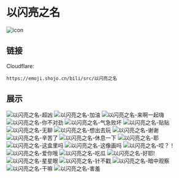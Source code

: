 # 以闪亮之名
![icon](https://emoji.shojo.cn/bili/src/以闪亮之名/icon.png)
## 链接
Cloudflare:
```
https://emoji.shojo.cn/bili/src/以闪亮之名
```
## 展示
![以闪亮之名-超凶](https://emoji.shojo.cn/bili/src/以闪亮之名/以闪亮之名-超凶.png)
![以闪亮之名-加油](https://emoji.shojo.cn/bili/src/以闪亮之名/以闪亮之名-加油.png)
![以闪亮之名-来啊一起嗨](https://emoji.shojo.cn/bili/src/以闪亮之名/以闪亮之名-来啊一起嗨.png)
![以闪亮之名-你不对劲](https://emoji.shojo.cn/bili/src/以闪亮之名/以闪亮之名-你不对劲.png)
![以闪亮之名-气急败坏](https://emoji.shojo.cn/bili/src/以闪亮之名/以闪亮之名-气急败坏.png)
![以闪亮之名-贴贴](https://emoji.shojo.cn/bili/src/以闪亮之名/以闪亮之名-贴贴.png)
![以闪亮之名-无聊](https://emoji.shojo.cn/bili/src/以闪亮之名/以闪亮之名-无聊.png)
![以闪亮之名-想出去玩](https://emoji.shojo.cn/bili/src/以闪亮之名/以闪亮之名-想出去玩.png)
![以闪亮之名-谢谢](https://emoji.shojo.cn/bili/src/以闪亮之名/以闪亮之名-谢谢.png)
![以闪亮之名-辛苦了](https://emoji.shojo.cn/bili/src/以闪亮之名/以闪亮之名-辛苦了.png)
![以闪亮之名-休息一下](https://emoji.shojo.cn/bili/src/以闪亮之名/以闪亮之名-休息一下.png)
![以闪亮之名-耶](https://emoji.shojo.cn/bili/src/以闪亮之名/以闪亮之名-耶.png)
![以闪亮之名-这盒里吗](https://emoji.shojo.cn/bili/src/以闪亮之名/以闪亮之名-这盒里吗.png)
![以闪亮之名-这像画吗](https://emoji.shojo.cn/bili/src/以闪亮之名/以闪亮之名-这像画吗.png)
![以闪亮之名-哎？！](https://emoji.shojo.cn/bili/src/以闪亮之名/以闪亮之名-哎？！.png)
![以闪亮之名-爱你哦](https://emoji.shojo.cn/bili/src/以闪亮之名/以闪亮之名-爱你哦.png)
![以闪亮之名-吃瓜](https://emoji.shojo.cn/bili/src/以闪亮之名/以闪亮之名-吃瓜.png)
![以闪亮之名-好耶!](https://emoji.shojo.cn/bili/src/以闪亮之名/以闪亮之名-好耶!.png)
![以闪亮之名-星星眼](https://emoji.shojo.cn/bili/src/以闪亮之名/以闪亮之名-星星眼.png)
![以闪亮之名-针不戳](https://emoji.shojo.cn/bili/src/以闪亮之名/以闪亮之名-针不戳.png)
![以闪亮之名-暗中观察](https://emoji.shojo.cn/bili/src/以闪亮之名/以闪亮之名-暗中观察.png)
![以闪亮之名-干嘛](https://emoji.shojo.cn/bili/src/以闪亮之名/以闪亮之名-干嘛.png)
![以闪亮之名-害羞](https://emoji.shojo.cn/bili/src/以闪亮之名/以闪亮之名-害羞.png)
